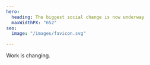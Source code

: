 ```yaml
---
hero:
  heading: The biggest social change is now underway
  maxWidthPX: "652"
seo:
  image: "/images/favicon.svg"

---
```

Work is changing.